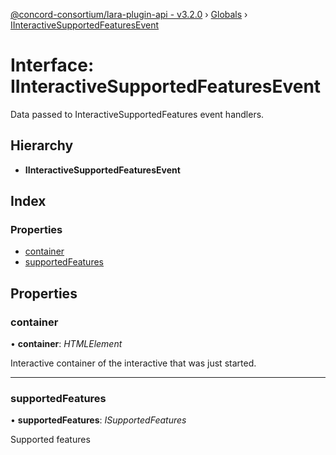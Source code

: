 [@concord-consortium/lara-plugin-api - v3.2.0](../README.md) › [Globals](../globals.md) › [IInteractiveSupportedFeaturesEvent](iinteractivesupportedfeaturesevent.md)

# Interface: IInteractiveSupportedFeaturesEvent

Data passed to InteractiveSupportedFeatures event handlers.

## Hierarchy

* **IInteractiveSupportedFeaturesEvent**

## Index

### Properties

* [container](iinteractivesupportedfeaturesevent.md#container)
* [supportedFeatures](iinteractivesupportedfeaturesevent.md#supportedfeatures)

## Properties

###  container

• **container**: *HTMLElement*

Interactive container of the interactive that was just started.

___

###  supportedFeatures

• **supportedFeatures**: *ISupportedFeatures*

Supported features
